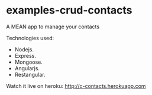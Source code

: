 # examples-crud-contacts
A MEAN app to manage your contacts

Technologies used:
* Nodejs.
* Express.
* Mongoose.
* Angularjs.
* Restangular.

Watch it live on heroku: http://c-contacts.herokuapp.com

